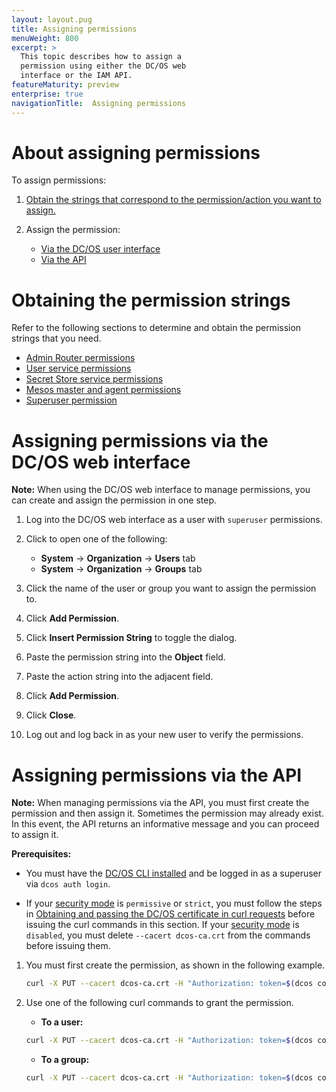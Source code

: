 ```yaml
---
layout: layout.pug
title: Assigning permissions
menuWeight: 800
excerpt: >
  This topic describes how to assign a
  permission using either the DC/OS web
  interface or the IAM API.
featureMaturity: preview
enterprise: true
navigationTitle:  Assigning permissions
---
```






# About assigning permissions

To assign permissions:

1. [Obtain the strings that correspond to the permission/action you want to assign.](#get-perm-strings)

2. Assign the permission:

    - [Via the DC/OS user interface](#assign-perm-via-ui)
    - [Via the API](#assign-perm-via-api)

# <a name="get-perm-strings"></a>Obtaining the permission strings

Refer to the following sections to determine and obtain the permission strings that you need.

- [Admin Router permissions](/docs/1.8/administration/id-and-access-mgt/permissions/admin-router-perms/)
- [User service permissions](/docs/1.8/administration/id-and-access-mgt/permissions/user-service-perms/)
- [Secret Store service permissions](/docs/1.8/administration/id-and-access-mgt/permissions/secrets-perms/)
- [Mesos master and agent permissions](https://docs.mesosphere.com/docs/1.8/administration/id-and-access-mgt/permissions/master-agent-perms/)
- [Superuser permission](/docs/1.8/administration/id-and-access-mgt/permissions/superuser-perm/)

# <a name="assign-perm-via-ui"></a>Assigning permissions via the DC/OS web interface

**Note:** When using the DC/OS web interface to manage permissions, you can create and assign the permission in one step.

1. Log into the DC/OS web interface as a user with `superuser` permissions.

2. Click to open one of the following:

    - **System** -> **Organization** -> **Users** tab
    - **System** -> **Organization** -> **Groups** tab

3. Click the name of the user or group you want to assign the permission to.

4. Click **Add Permission**.

5. Click **Insert Permission String** to toggle the dialog.

6. Paste the permission string into the **Object** field.

7. Paste the action string into the adjacent field.

8. Click **Add Permission**.

9. Click **Close**.

10. Log out and log back in as your new user to verify the permissions.


# <a name="assign-perm-via-api"></a>Assigning permissions via the API

**Note:** When managing permissions via the API, you must first create the permission and then assign it. Sometimes the permission may already exist. In this event, the API returns an informative message and you can proceed to assign it.

**Prerequisites:**

- You must have the [DC/OS CLI installed](/docs/1.8/usage/cli/install/) and be logged in as a superuser via `dcos auth login`.

- If your [security mode](/docs/1.8/administration/installing/ent/custom/configuration-parameters/#security) is `permissive` or `strict`, you must follow the steps in [Obtaining and passing the DC/OS certificate in curl requests](/docs/1.8/administration/tls-ssl/get-cert/) before issuing the curl commands in this section. If your [security mode](/docs/1.8/administration/installing/ent/custom/configuration-parameters/#security) is `disabled`, you must delete `--cacert dcos-ca.crt` from the commands before issuing them.

1. You must first create the permission, as shown in the following example.

   ```bash
   curl -X PUT --cacert dcos-ca.crt -H "Authorization: token=$(dcos config show core.dcos_acs_token)" $(dcos config show core.dcos_url)/acs/api/v1/acls/<resource-string> -d '{"description":"<description>"}' -H 'Content-Type: application/json'
   ```

1. Use one of the following curl commands to grant the permission.

     * **To a user:**

     ```bash
     curl -X PUT --cacert dcos-ca.crt -H "Authorization: token=$(dcos config show core.dcos_acs_token)" $(dcos config show core.dcos_url)/acs/api/v1/acls/<resource-string>/users/<user-name>/<action-string>
     ```

     * **To a group:**

     ```bash
     curl -X PUT --cacert dcos-ca.crt -H "Authorization: token=$(dcos config show core.dcos_acs_token)" $(dcos config show core.dcos_url)/acs/api/v1/acls/<resource-string>/groups/<group-name>/<action-string>
     ```
